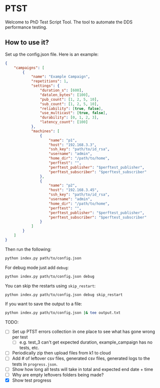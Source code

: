 # PTST
Welcome to PhD Test Script Tool. The tool to automate the DDS performance testing.

## How to use it?
Set up the config.json file. Here is an example:

```json
{
    "campaigns": [
        {
            "name": "Example Campaign",
            "repetitions": 1,
            "settings": {
                "duration_s": [600],
                "datalen_bytes": [100],
                "pub_count": [1, 2, 5, 10],
                "sub_count": [1, 2, 5, 10],
                "reliability": [true, false],
                "use_multicast": [true, false],
                "durability": [0, 1, 2, 3],
                "latency_count": [100]
            },
            "machines": [
                {
                    "name": "p1",
                    "host": "192.168.3.3",
                    "ssh_key": "path/to/id_rsa",
                    "username": "admin",
                    "home_dir": "/path/to/home",
                    "perftest": "",
                    "perftest_publisher": "$perftest_publisher",
                    "perftest_subscriber": "$perftest_subscriber"
                },
                {
                    "name": "p2",
                    "host": "192.168.3.45",
                    "ssh_key": "path/to/id_rsa",
                    "username": "admin",
                    "home_dir": "/path/to/home",
                    "perftest": "",
                    "perftest_publisher": "$perftest_publisher",
                    "perftest_subscriber": "$perftest_subscriber"
                }
            ]
        }
    ]
}
```

Then run the following:
```bash
python index.py path/to/config.json
```

For debug mode just add `debug`:
```bash
python index.py path/to/config.json debug
```

You can skip the restarts using `skip_restart`:
```bash
python index.py path/to/config.json debug skip_restart
```

If you want to save the output to a file:
```bash
python index.py path/to/config.json |& tee output.txt
```

TODO: 
- [ ] Set up PTST errors collection in one place to see what has gone wrong per test
    - [ ] e.g. test_3 can't get expected duration, example_campaign has no tests, etc.
- [ ] Periodically zip then upload files from k1 to cloud
- [ ] Add \# of leftover csv files, generated csv files, generated logs to the tests in `progress.json`.
- [ ] Show how long all tests will take in total and expected end date + time
- [ ] Why are empty leftovers folders being made?
- [x] Show test progress